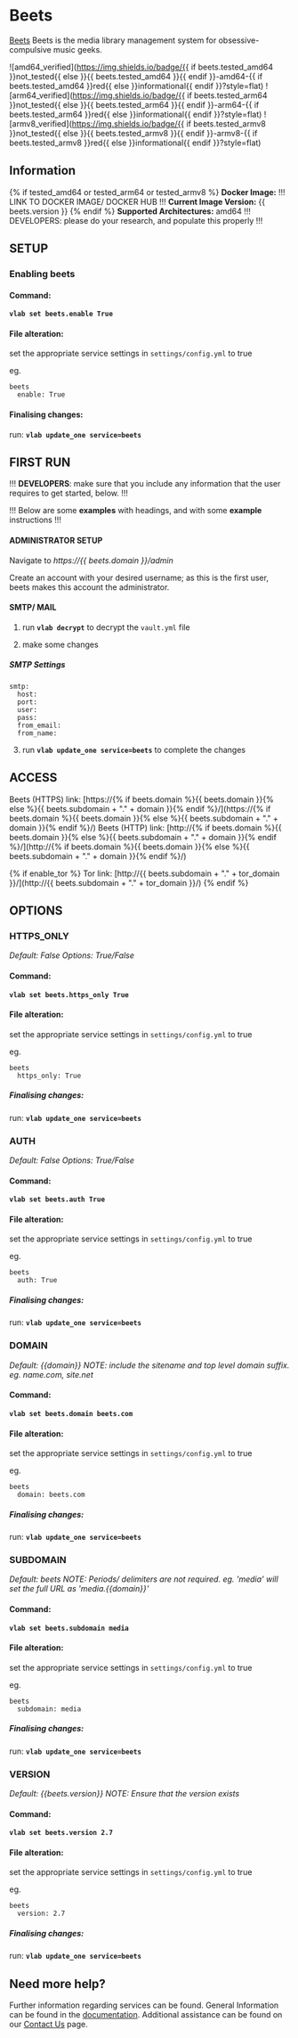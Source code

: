 # Beets

[Beets](https://beets.io) Beets is the media library management system for obsessive-compulsive music geeks.

![amd64_verified](https://img.shields.io/badge/{{ if beets.tested_amd64 }}not_tested{{ else }}{{ beets.tested_amd64 }}{{ endif }}-amd64-{{ if beets.tested_amd64 }}red{{ else }}informational{{ endif }}?style=flat)
![arm64_verified](https://img.shields.io/badge/{{ if beets.tested_arm64 }}not_tested{{ else }}{{ beets.tested_arm64 }}{{ endif }}-arm64-{{ if beets.tested_arm64 }}red{{ else }}informational{{ endif }}?style=flat)
![armv8_verified](https://img.shields.io/badge/{{ if beets.tested_armv8 }}not_tested{{ else }}{{ beets.tested_armv8 }}{{ endif }}-armv8-{{ if beets.tested_armv8 }}red{{ else }}informational{{ endif }}?style=flat)

## Information

{% if tested_amd64 or tested_arm64 or tested_armv8 %}
**Docker Image:** !!! LINK TO DOCKER IMAGE/ DOCKER HUB !!!
**Current Image Version:** {{ beets.version }}
{% endif %}
**Supported Architectures:** amd64  !!! DEVELOPERS: please do your research, and populate this properly !!!

## SETUP

### Enabling beets

#### Command:

**`vlab set beets.enable True`**

#### File alteration:

set the appropriate service settings in `settings/config.yml` to true

eg.
```
beets
  enable: True
```

#### Finalising changes:

run: **`vlab update_one service=beets`**

## FIRST RUN

!!! **DEVELOPERS**: make sure that you include any information that the user requires to get started, below. !!!

!!! Below are some **examples** with headings, and with some **example** instructions !!!

#### ADMINISTRATOR SETUP

Navigate to *https://{{ beets.domain }}/admin*

Create an account with your desired username; as this is the first user, beets makes this account the administrator.

#### SMTP/ MAIL

1. run **`vlab decrypt`** to decrypt the `vault.yml` file

2. make some changes


##### SMTP Settings
```
smtp:
  host:
  port:
  user:
  pass:
  from_email:
  from_name:
```

3. run **`vlab update_one service=beets`** to complete the changes


## ACCESS

Beets (HTTPS) link: [https://{% if beets.domain %}{{ beets.domain }}{% else %}{{ beets.subdomain + "." + domain }}{% endif %}/](https://{% if beets.domain %}{{ beets.domain }}{% else %}{{ beets.subdomain + "." + domain }}{% endif %}/)
Beets (HTTP) link: [http://{% if beets.domain %}{{ beets.domain }}{% else %}{{ beets.subdomain + "." + domain }}{% endif %}/](http://{% if beets.domain %}{{ beets.domain }}{% else %}{{ beets.subdomain + "." + domain }}{% endif %}/)

{% if enable_tor %}
Tor link: [http://{{ beets.subdomain + "." + tor_domain }}/](http://{{ beets.subdomain + "." + tor_domain }}/)
{% endif %}

## OPTIONS

### HTTPS_ONLY
*Default: False*
*Options: True/False*

#### Command:

**`vlab set beets.https_only True`**

#### File alteration:

set the appropriate service settings in `settings/config.yml` to true

eg.
```
beets
  https_only: True
```

##### Finalising changes:

run: **`vlab update_one service=beets`**

### AUTH
*Default: False*
*Options: True/False*

#### Command:

**`vlab set beets.auth True`**

#### File alteration:

set the appropriate service settings in `settings/config.yml` to true

eg.
```
beets
  auth: True
```

##### Finalising changes:

run: **`vlab update_one service=beets`**

### DOMAIN
*Default: {{domain}}*
*NOTE: include the sitename and top level domain suffix. eg. name.com, site.net*

#### Command:

**`vlab set beets.domain beets.com`**

#### File alteration:

set the appropriate service settings in `settings/config.yml` to true

eg.
```
beets
  domain: beets.com
```

##### Finalising changes:

run: **`vlab update_one service=beets`**

### SUBDOMAIN
*Default: beets*
*NOTE: Periods/ delimiters are not required. eg. 'media' will set the full URL as 'media.{{domain}}'*

#### Command:

**`vlab set beets.subdomain media`**

#### File alteration:

set the appropriate service settings in `settings/config.yml` to true

eg.
```
beets
  subdomain: media
```

##### Finalising changes:

run: **`vlab update_one service=beets`**

### VERSION
*Default: {{beets.version}}*
*NOTE: Ensure that the version exists*

#### Command:

**`vlab set beets.version 2.7`**

#### File alteration:

set the appropriate service settings in `settings/config.yml` to true

eg.
```
beets
  version: 2.7
```

##### Finalising changes:

run: **`vlab update_one service=beets`**

## Need more help?
Further information regarding services can be found.
General Information can be found in the [documentation](https://docs.vivumlab.com).
Additional assistance can be found on our [Contact Us](https://docs.vivumlab.com/Contact-us) page.
